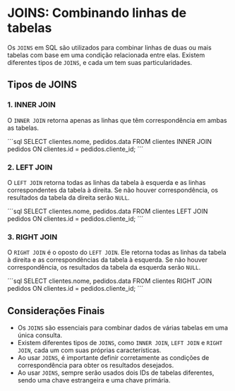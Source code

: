 # JOINS: Combinando linhas de tabelas

Os `JOINS` em SQL são utilizados para combinar linhas de duas ou mais tabelas com base em uma condição relacionada entre elas. Existem diferentes tipos de `JOINS`, e cada um tem suas particularidades.

## Tipos de JOINS

### 1. INNER JOIN

O `INNER JOIN` retorna apenas as linhas que têm correspondência em ambas as tabelas.

´´´sql
SELECT clientes.nome, pedidos.data
FROM clientes
INNER JOIN pedidos ON clientes.id = pedidos.cliente_id;
´´´

### 2. LEFT JOIN

O `LEFT JOIN` retorna todas as linhas da tabela à esquerda e as linhas correspondentes da tabela à direita. Se não houver correspondência, os resultados da tabela da direita serão `NULL`.

´´´sql
SELECT clientes.nome, pedidos.data
FROM clientes
LEFT JOIN pedidos ON clientes.id = pedidos.cliente_id;
´´´

### 3. RIGHT JOIN

O `RIGHT JOIN` é o oposto do `LEFT JOIN`. Ele retorna todas as linhas da tabela à direita e as correspondências da tabela à esquerda. Se não houver correspondência, os resultados da tabela da esquerda serão `NULL`.

´´´sql
SELECT clientes.nome, pedidos.data
FROM clientes
RIGHT JOIN pedidos ON clientes.id = pedidos.cliente_id;
´´´

## Considerações Finais

- Os `JOINS` são essenciais para combinar dados de várias tabelas em uma única consulta.
- Existem diferentes tipos de `JOINS`, como `INNER JOIN`, `LEFT JOIN` e `RIGHT JOIN`, cada um com suas próprias características.
- Ao usar `JOINS`, é importante definir corretamente as condições de correspondência para obter os resultados desejados.
- Ao usar `JOINS`, sempre serão usados dois IDs de tabelas diferentes, sendo uma chave estrangeira e uma chave primária.